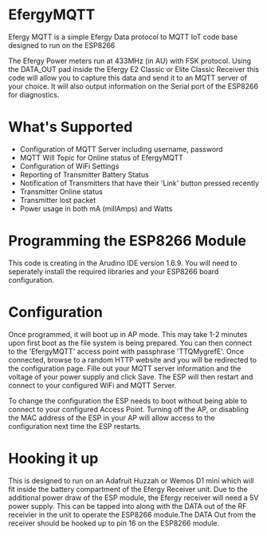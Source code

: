 # EfergyMQTT
Efergy MQTT is a simple Efergy Data protocol to MQTT IoT code base designed to run on the ESP8266

The Efergy Power meters run at 433MHz (in AU) with FSK protocol. Using the DATA_OUT pad inside the Efergy E2 Classic or Elite Classic Receiver this code will allow you to capture this data and send it to an MQTT server of your choice. It will also output information on the Serial port of the ESP8266 for diagnostics.

# What's Supported
* Configuration of MQTT Server including username, password
* MQTT Will Topic for Online status of EfergyMQTT
* Configuration of WiFi Settings
* Reporting of Transmitter Battery Status
* Notification of Transmitters that have their 'Link' button pressed recently
* Transmitter Online status
* Transmitter lost packet
* Power usage in both mA (millAmps) and Watts

# Programming the ESP8266 Module
This code is creating in the Arudino IDE version 1.6.9. You will need to seperately install the required libraries and your ESP8266 board configuration.


# Configuration
Once programmed, it will boot up in AP mode. This may take 1-2 minutes upon first boot as the file system is being prepared. You can then connect to the 'EfergyMQTT' access point with passphrase 'TTQMygrefE'. Once connected, browse to a random HTTP website and you will be redirected to the configuration page. Fille out your MQTT server information and the voltage of your power supply and click Save. The ESP will then restart and connect to your configured WiFi and MQTT Server.

To change the configuration the ESP needs to boot without being able to connect to your configured Access Point. Turning off the AP, or disabling the MAC address of the ESP in your AP will allow access to the configuration next time the ESP restarts.

# Hooking it up
This is designed to run on an Adafruit Huzzah or Wemos D1 mini which will fit inside the battery compartment of the Efergy Receiver unit. Due to the additional power draw of the ESP module, the Efergy receiver will need a 5V power supply. This can be tapped into along with the DATA out of the RF receivier in the unit to operate the ESP8266 module.The DATA Out from the receiver should be hooked up to pin 16 on the ESP8266 module.

